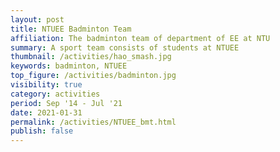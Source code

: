 ```yaml
---
layout: post
title: NTUEE Badminton Team
affiliation: The badminton team of department of EE at NTU
summary: A sport team consists of students at NTUEE 
thumbnail: /activities/hao_smash.jpg
keywords: badminton, NTUEE
top_figure: /activities/badminton.jpg
visibility: true
category: activities
period: Sep '14 - Jul '21
date: 2021-01-31
permalink: /activities/NTUEE_bmt.html
publish: false
---
```

